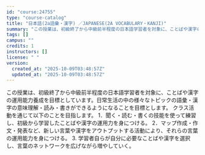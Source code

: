 ```yaml
---
id: "course:24755"
type: "course-catalog"
title: "日本語(2a語彙・漢字) ／JAPANESE(2A VOCABULARY・KANJI)"
summary: "この授業は、初級終了から中級前半程度の日本語学習者を対象に、ことばや漢字の運用能力養成を目標としています。日常生活の中の様々なトピックの語彙・漢字の意味理解・読み・書きができるようになることを目標とします。 クラス活動を通じて以下のことを目…"
tags: []
campus: ""
credits: 1
instructors: []
license: " "
version:
  created_at: "2025-10-09T03:48:57Z"
  updated_at: "2025-10-09T03:48:57Z"
---
```


この授業は、初級終了から中級前半程度の日本語学習者を対象に、ことばや漢字の運用能力養成を目標としています。日常生活の中の様々なトピックの語彙・漢字の意味理解・読み・書きができるようになることを目標とします。 クラス活動を通じて以下のことを目指します。 1．聞く・読む・書くの技能を使って練習し、初級から学習したことばや漢字の運用力を身につける。 2．マップ作成・作文・発表など、新しい言葉や漢字をアウトプットする活動により、それらの言葉の運用能力を身につける。 3. 学習者自らが自分に必要なことばや漢字を選択し、言葉のネットワークを広げながら増やしていく。
